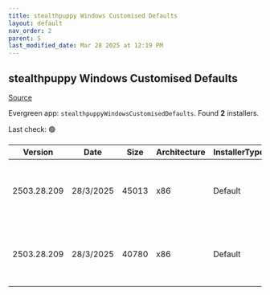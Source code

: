 ```yaml
---
title: stealthpuppy Windows Customised Defaults
layout: default
nav_order: 2
parent: S
last_modified_date: Mar 28 2025 at 12:19 PM
---
```


## stealthpuppy Windows Customised Defaults

[Source](https://stealthpuppy.com/image-customise/)

Evergreen app: `stealthpuppyWindowsCustomisedDefaults`. Found **2** installers.

Last check: 🟢

| Version     | Date      | Size  | Architecture | InstallerType | Type      | URI                                                                                                                                                                                                                  |
| ----------- | --------- | ----- | ------------ | ------------- | --------- | -------------------------------------------------------------------------------------------------------------------------------------------------------------------------------------------------------------------- |
| 2503.28.209 | 28/3/2025 | 45013 | x86          | Default       | intunewin | [https://github.com/aaronparker/image-customise/releases/download/v2503.28.209/Install-Defaults.intunewin](https://github.com/aaronparker/image-customise/releases/download/v2503.28.209/Install-Defaults.intunewin) |
| 2503.28.209 | 28/3/2025 | 40780 | x86          | Default       | zip       | [https://github.com/aaronparker/image-customise/releases/download/v2503.28.209/image-customise.zip](https://github.com/aaronparker/image-customise/releases/download/v2503.28.209/image-customise.zip)               |
